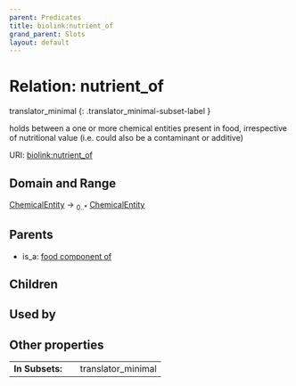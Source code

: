 ```yaml
---
parent: Predicates
title: biolink:nutrient_of
grand_parent: Slots
layout: default
---
```


# Relation: nutrient_of

translator_minimal
{: .translator_minimal-subset-label }


holds between a one or more chemical entities present in food, irrespective of nutritional value (i.e. could also be a contaminant or additive)

URI: [biolink:nutrient_of](https://w3id.org/biolink/nutrient_of)

## Domain and Range

[ChemicalEntity](ChemicalEntity.md) ->  <sub>0..\*</sub> [ChemicalEntity](ChemicalEntity.md)

## Parents

 *  is_a: [food component of](food_component_of.md)

## Children


## Used by


## Other properties

|  |  |  |
| --- | --- | --- |
| **In Subsets:** | | translator_minimal |

